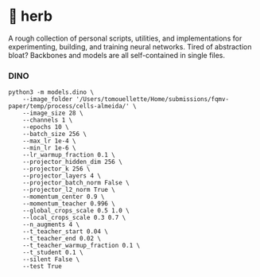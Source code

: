 # :herb: herb

A rough collection of personal scripts, utilities, and implementations for experimenting, building, and training neural networks. Tired of abstraction bloat? Backbones and models are all self-contained in single files.

### DINO

```python3
python3 -m models.dino \
    --image_folder '/Users/tomouellette/Home/submissions/fqmv-paper/temp/process/cells-almeida/' \
    --image_size 28 \
    --channels 1 \
    --epochs 10 \
    --batch_size 256 \
    --max_lr 1e-4 \
    --min_lr 1e-6 \
    --lr_warmup_fraction 0.1 \
    --projector_hidden_dim 256 \
    --projector_k 256 \
    --projector_layers 4 \
    --projector_batch_norm False \
    --projector_l2_norm True \
    --momentum_center 0.9 \
    --momentum_teacher 0.996 \
    --global_crops_scale 0.5 1.0 \
    --local_crops_scale 0.3 0.7 \
    --n_augments 4 \
    --t_teacher_start 0.04 \
    --t_teacher_end 0.02 \
    --t_teacher_warmup_fraction 0.1 \
    --t_student 0.1 \
    --silent False \
    --test True
```
